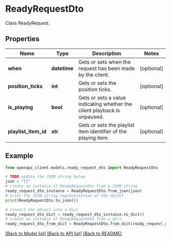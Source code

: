 # ReadyRequestDto

Class ReadyRequest.

## Properties

Name | Type | Description | Notes
------------ | ------------- | ------------- | -------------
**when** | **datetime** | Gets or sets when the request has been made by the client. | [optional] 
**position_ticks** | **int** | Gets or sets the position ticks. | [optional] 
**is_playing** | **bool** | Gets or sets a value indicating whether the client playback is unpaused. | [optional] 
**playlist_item_id** | **str** | Gets or sets the playlist item identifier of the playing item. | [optional] 

## Example

```python
from openapi_client.models.ready_request_dto import ReadyRequestDto

# TODO update the JSON string below
json = "{}"
# create an instance of ReadyRequestDto from a JSON string
ready_request_dto_instance = ReadyRequestDto.from_json(json)
# print the JSON string representation of the object
print(ReadyRequestDto.to_json())

# convert the object into a dict
ready_request_dto_dict = ready_request_dto_instance.to_dict()
# create an instance of ReadyRequestDto from a dict
ready_request_dto_from_dict = ReadyRequestDto.from_dict(ready_request_dto_dict)
```
[[Back to Model list]](../README.md#documentation-for-models) [[Back to API list]](../README.md#documentation-for-api-endpoints) [[Back to README]](../README.md)


